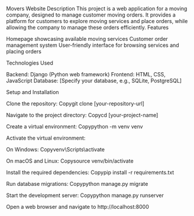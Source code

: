 Movers Website
Description
This project is a web application for a moving company, designed to manage customer moving orders. It provides a platform for customers to explore moving services and place orders, while allowing the company to manage these orders efficiently.
Features

Homepage showcasing available moving services
Customer order management system
User-friendly interface for browsing services and placing orders

Technologies Used

Backend: Django (Python web framework)
Frontend: HTML, CSS, JavaScript
Database: [Specify your database, e.g., SQLite, PostgreSQL]

Setup and Installation

Clone the repository:
Copygit clone [your-repository-url]

Navigate to the project directory:
Copycd [your-project-name]

Create a virtual environment:
Copypython -m venv venv

Activate the virtual environment:

On Windows:
Copyvenv\Scripts\activate

On macOS and Linux:
Copysource venv/bin/activate



Install the required dependencies:
Copypip install -r requirements.txt

Run database migrations:
Copypython manage.py migrate

Start the development server:
Copypython manage.py runserver

Open a web browser and navigate to http://localhost:8000

